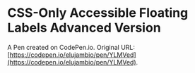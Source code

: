 # CSS-Only Accessible Floating Labels Advanced Version

A Pen created on CodePen.io. Original URL: [https://codepen.io/elujambio/pen/YLMVed](https://codepen.io/elujambio/pen/YLMVed).

